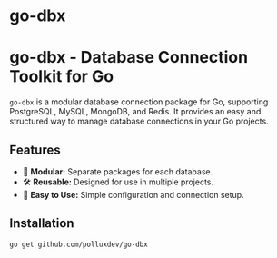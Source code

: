 # go-dbx

# go-dbx - Database Connection Toolkit for Go

`go-dbx` is a modular database connection package for Go, supporting PostgreSQL, MySQL, MongoDB, and Redis. It provides an easy and structured way to manage database connections in your Go projects.

## Features
- 🔌 **Modular:** Separate packages for each database.
- 🛠️ **Reusable:** Designed for use in multiple projects.
- 📖 **Easy to Use:** Simple configuration and connection setup.

## Installation
```sh
go get github.com/polluxdev/go-dbx
